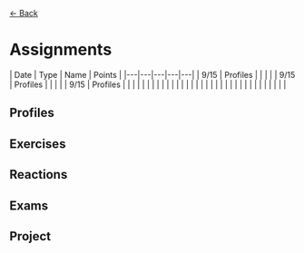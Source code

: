 [&larr; Back](README.md)

# Assignments

| Date | Type | Name | Points |
|---|---|---|---|---|
| 9/15  | Profiles  |   |   |   |
| 9/15  | Profiles  |   |   |   |
| 9/15  | Profiles  |   |   |   |
|   |   |   |   |   |
|   |   |   |   |   |
|   |   |   |   |   |
|   |   |   |   |   |
|   |   |   |   |   |

## Profiles

## Exercises

## Reactions

## Exams

## Project

